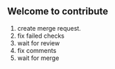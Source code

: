 ## Welcome to contribute
1. create merge request.
2. fix failed checks
3. wait for review
4. fix comments
5. wait for merge
